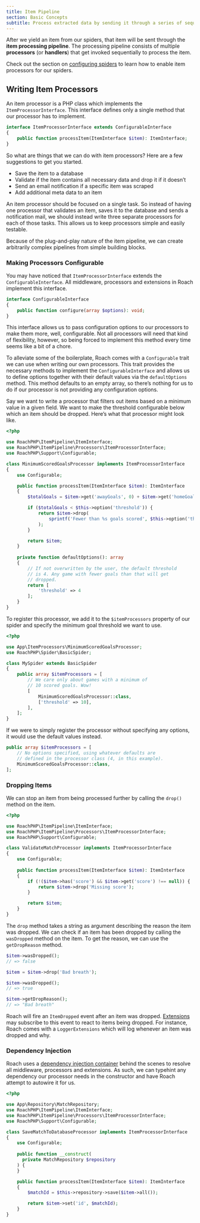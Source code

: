 ```yaml
---
title: Item Pipeline
section: Basic Concepts
subtitle: Process extracted data by sending it through a series of sequential steps.
---
```


After we yield an item from our spiders, that item will be sent through the **item processing pipeline**. The processing pipeline consists of multiple **processors** (or **handlers**) that get invoked sequentially to process the item.

Check out the section on [configuring spiders](/docs/spiders#configuring-spiders) to learn how to enable item processors for our spiders.

## Writing Item Processors

An item processor is a PHP class which implements the `ItemProcessorInterface`. This interface defines only a single method that our processor has to implement.

```php
interface ItemProcessorInterface extends ConfigurableInterface
{
  	public function processItem(ItemInterface $item): ItemInterface;
}
```

So what are things that we can do with item processors? Here are a few suggestions to get you started.

- Save the item to a database
- Validate if the item contains all necessary data and drop it if it doesn’t
- Send an email notification if a specific item was scraped
- Add additional meta data to an item

An item processor should be focused on a single task. So instead of having one processor that validates an item, saves it to the database and sends a notification mail, we should instead write three separate processors for each of those tasks. This allows us to keep processors simple and easily testable.

Because of the plug-and-play nature of the item pipeline, we can create arbitrarily complex pipelines from simple building blocks.

### Making Processors Configurable

You may have noticed that `ItemProcessorInterface` extends the `ConfigurableInterface`. All middleware, processors and extensions in Roach implement this interface.

```php
interface ConfigurableInterface
{
  	public function configure(array $options): void;
}
```

This interface allows us to pass configuration options to our processors to make them more, well, configurable. Not all processors will need that kind of flexibility, however, so being forced to implement this method every time seems like a bit of a chore.

To alleviate some of the boilerplate, Roach comes with a `Configurable` trait we can use when writing our own processors. This trait provides the necessary methods to implement the `ConfigurableInterface` and allows us to define options  together with their default values via the `defaultOptions` method. This method defaults to an empty array, so there’s nothing for us to do if our processor is not providing any configuration options.

Say we want to write a processor that filters out items based on a minimum value in a given field. We want to make the threshold configurable below which an item should be dropped. Here’s what that processor might look like.

```php
<?php

use RoachPHP\ItemPipeline\ItemInterface;
use RoachPHP\ItemPipeline\Processors\ItemProcessorInterface;
use RoachPHP\Support\Configurable;

class MinimumScoredGoalsProcessor implements ItemProcessorInterface
{
    use Configurable;

  	public function processItem(ItemInterface $item): ItemInterface
    {
      	$totalGoals = $item->get('awayGoals', 0) + $item->get('homeGoals', 0);

      	if ($totalGoals < $this->option('threshold')) {
          	return $item->drop(
                sprintf('Fewer than %s goals scored', $this->option('threshold'))
          	);
        }

      	return $item;
    }
  
  	private function defaultOptions(): array
    {
        // If not overwritten by the user, the default threshold
        // is 4. Any game with fewer goals than that will get
        // dropped.
      	return [
          	'threshold' => 4
        ];
    }
}
```

To register this processor, we add it to the `$itemProcessors` property of our spider and specify the minimum goal threshold we want to use.

```php
<?php

use App\ItemProcessors\MinimumScoredGoalsProcessor;
use RoachPHP\Spider\BasicSpider;

class MySpider extends BasicSpider
{
    public array $itemProcessors = [
        // We care only about games with a minimum of
        // 10 scored goals. Wow!
        [
            MinimumScoredGoalsProcessor::class,
            ['threshold' => 10],
        ],
    ];
}
```

If we were to simply register the processor without specifying any options, it would use the default values instead.

```php
public array $itemProcessors = [
    // No options specified, using whatever defaults are
    // defined in the processor class (4, in this example).
    MinimumScoredGoalsProcessor::class,
];
```

### Dropping Items

We can stop an item from being processed further by calling the `drop()` method on the item.

```php
<?php

use RoachPHP\ItemPipeline\ItemInterface;
use RoachPHP\ItemPipeline\Processors\ItemProcessorInterface;
use RoachPHP\Support\Configurable;

class ValidateMatchProcessor implements ItemProcessorInterface
{
    use Configurable;
  
  	public function processItem(ItemInterface $item): ItemInterface
    {
        if (!($item->has('score') && $item->get('score') !== null)) {
          	return $item->drop('Missing score');
        }

      	return $item;
    }
}
```

The `drop` method takes a string as argument describing the reason the item was dropped. We can check if an item has been dropped by calling the `wasDropped` method on the item. To get the reason, we can use the `getDropReason` method.

```php
$item->wasDropped();
// => false

$item = $item->drop('Bad breath');

$item->wasDropped();
// => true

$item->getDropReason();
// => "Bad breath"
```

Roach will fire an `ItemDropped` event after an item was dropped. [Extensions](/docs/extensions) may subscribe to this event to react to items being dropped. For instance, Roach comes with a `LoggerExtensions` which will log whenever an item was dropped and why.

### Dependency Injection

Roach uses a [dependency injection container](/docs/dependency-injection) behind the scenes to resolve all middleware, processors and extensions. As such, we can typehint any dependency our processor needs in the constructor and have Roach attempt to autowire it for us.

```php
<?php

use App\Repository\MatchRepository;
use RoachPHP\ItemPipeline\ItemInterface;
use RoachPHP\ItemPipeline\Processors\ItemProcessorInterface;
use RoachPHP\Support\Configurable;

class SaveMatchToDatabaseProcessor implements ItemProcessorInterface
{
    use Configurable;
  
  	public function __construct(
      private MatchRepository $repository
    ) {
    }

  	public function processItem(ItemInterface $item): ItemInterface
    {
  		$matchId = $this->repository->save($item->all());

      	return $item->set('id', $matchId);
    }
}
```
